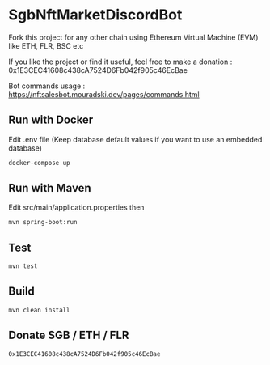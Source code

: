 # SgbNftMarketDiscordBot

Fork this project for any other chain using Ethereum Virtual Machine (EVM) like ETH, FLR, BSC etc

If you like the project or find it useful, feel free to make a donation : 0x1E3CEC41608c438cA7524D6Fb042f905c46EcBae

Bot commands usage : https://nftsalesbot.mouradski.dev/pages/commands.html

## Run with Docker
Edit .env file (Keep database default values if you want to use an embedded database)

```sh
docker-compose up
```

## Run with Maven
Edit src/main/application.properties then
```sh
mvn spring-boot:run
```

## Test
```sh
mvn test
```

## Build
```sh
mvn clean install
```


## Donate SGB / ETH / FLR
```sh
0x1E3CEC41608c438cA7524D6Fb042f905c46EcBae
```
